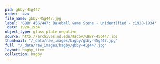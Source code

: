 ```yaml
---
pid: gbby-45g447
order: '424'
file_name: gbby-45g447.jpg
label: 'GBBY 45G/447: Baseball Game Scene - Unidentified - c1928-1934'
_date: 1928-1934
object_type: glass plate negative
source: http://archives.nd.edu/Bagby/GBBY-45g447.jpg
thumbnail: "/_data/raw_images/bagby/gbby-45g447.jpg"
full: "/_data/raw_images/bagby/gbby-45g447.jpg"
layout: bagby_item
collection: bagby
---
```

